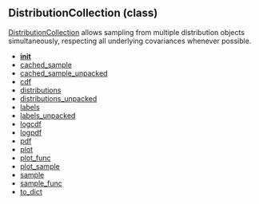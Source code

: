 ## DistributionCollection (class)


[DistributionCollection](DistributionCollection.md) allows sampling from multiple distribution objects
simultaneously, respecting all underlying covariances whenever possible.



* [__init__](DistributionCollection.__init__.md)
* [cached_sample](DistributionCollection.cached_sample.md)
* [cached_sample_unpacked](DistributionCollection.cached_sample_unpacked.md)
* [cdf](DistributionCollection.cdf.md)
* [distributions](DistributionCollection.distributions.md)
* [distributions_unpacked](DistributionCollection.distributions_unpacked.md)
* [labels](DistributionCollection.labels.md)
* [labels_unpacked](DistributionCollection.labels_unpacked.md)
* [logcdf](DistributionCollection.logcdf.md)
* [logpdf](DistributionCollection.logpdf.md)
* [pdf](DistributionCollection.pdf.md)
* [plot](DistributionCollection.plot.md)
* [plot_func](DistributionCollection.plot_func.md)
* [plot_sample](DistributionCollection.plot_sample.md)
* [sample](DistributionCollection.sample.md)
* [sample_func](DistributionCollection.sample_func.md)
* [to_dict](DistributionCollection.to_dict.md)
